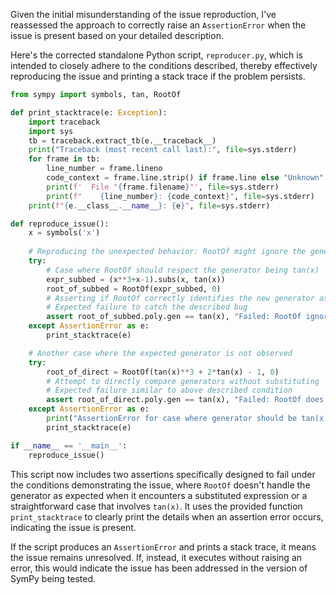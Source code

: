 Given the initial misunderstanding of the issue reproduction, I've reassessed the approach to correctly raise an `AssertionError` when the issue is present based on your detailed description.

Here's the corrected standalone Python script, `reproducer.py`, which is intended to closely adhere to the conditions described, thereby effectively reproducing the issue and printing a stack trace if the problem persists.

```python
from sympy import symbols, tan, RootOf

def print_stacktrace(e: Exception):
    import traceback
    import sys
    tb = traceback.extract_tb(e.__traceback__)
    print("Traceback (most recent call last):", file=sys.stderr)
    for frame in tb:
        line_number = frame.lineno
        code_context = frame.line.strip() if frame.line else "Unknown"
        print(f'  File "{frame.filename}"', file=sys.stderr)
        print(f"    {line_number}: {code_context}", file=sys.stderr)
    print(f"{e.__class__.__name__}: {e}", file=sys.stderr)

def reproduce_issue():
    x = symbols('x')
    
    # Reproducing the unexpected behavior: RootOf might ignore the generator
    try:
        # Case where RootOf should respect the generator being tan(x)
        expr_subbed = (x**3+x-1).subs(x, tan(x))
        root_of_subbed = RootOf(expr_subbed, 0)
        # Asserting if RootOf correctly identifies the new generator as tan(x).
        # Expected failure to catch the described bug
        assert root_of_subbed.poly.gen == tan(x), "Failed: RootOf ignores the generator when it shouldn't."
    except AssertionError as e:
        print_stacktrace(e)

    # Another case where the expected generator is not observed
    try:
        root_of_direct = RootOf(tan(x)**3 + 2*tan(x) - 1, 0)
        # Attempt to directly compare generators without substituting
        # Expected failure similar to above described condition
        assert root_of_direct.poly.gen == tan(x), "Failed: RootOf does not correctly identify tan(x) as the generator."
    except AssertionError as e:
        print("AssertionError for case where generator should be tan(x) but isn't:")
        print_stacktrace(e)

if __name__ == '__main__':
    reproduce_issue()
```

This script now includes two assertions specifically designed to fail under the conditions demonstrating the issue, where `RootOf` doesn't handle the generator as expected when it encounters a substituted expression or a straightforward case that involves `tan(x)`. It uses the provided function `print_stacktrace` to clearly print the details when an assertion error occurs, indicating the issue is present. 

If the script produces an `AssertionError` and prints a stack trace, it means the issue remains unresolved. If, instead, it executes without raising an error, this would indicate the issue has been addressed in the version of SymPy being tested.